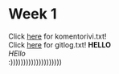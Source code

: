 # Week 1    
Click [here](https://github.com/maizzuu/ot-harjoitustyo/blob/master/laskarit/viikko1/komentorivi.txt) for komentorivi.txt!  
Click [here](https://github.com/maizzuu/ot-harjoitustyo/blob/master/laskarit/viikko1/gitlog.txt) for gitlog.txt!
**HELLO**  
*HEllo*  
:))))))))))))))))))))
